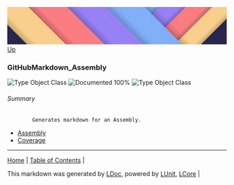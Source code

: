 ![](../Content/LDoc-banner-small.png "")
[Up](../LDoc.md)
### GitHubMarkdown_Assembly
![Type Object Class](http://b.repl.ca/v1/Type-Object%20Class-lightgrey.png "") ![Documented 100%](http://b.repl.ca/v1/Documented-100%25-brightgreen.png "")
![Type Object Class](http://b.repl.ca/v1/Type-Object%20Class-lightgrey.png "")
###### Summary

            Generates markdown for an Assembly.
            
 - [Assembly](GitHubMarkdown_Assembly_Assembly.md)
 - [Coverage](GitHubMarkdown_Assembly_Coverage.md)


---

[Home](../../README.md) | [Table of Contents](../../TableOfContents.md) | 


This markdown was generated by [LDoc](https://github.com/CodeSingularity/LDoc), powered by [LUnit](https://github.com/CodeSingularity/LUnit), [LCore](https://github.com/CodeSingularity/LCore) | 

